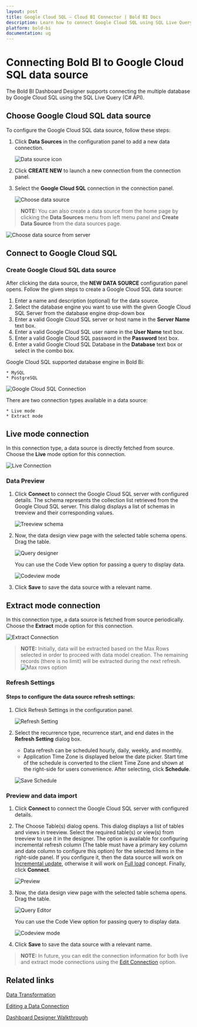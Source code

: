 ```yaml
---
layout: post
title: Google Cloud SQL – Cloud BI Connector | Bold BI Docs
description: Learn how to connect Google Cloud SQL using SQL Live Query with cloud-hosted Bold BI and create data source.
platform: bold-bi
documentation: ug
---
```

 
# Connecting Bold BI to Google Cloud SQL data source
The Bold BI Dashboard Designer supports connecting the multiple database by Google Cloud SQL using the SQL Live Query (C# API).

## Choose Google Cloud SQL data source
To configure the Google Cloud SQL data source, follow these steps: 
1. Click **Data Sources** in the configuration panel to add a new data connection.

   ![Data source icon](/static/assets/cloud/working-with-datasource/data-connectors/images/common/DataSourcesIcon.png)

2. Click **CREATE NEW** to launch a new connection from the connection panel.
3. Select the **Google Cloud SQL** connection in the connection panel.

   ![Choose data source](/static/assets/cloud/working-with-datasource/data-connectors/images/GoogleCloudSQL/ChooseDS.png)

> **NOTE:**  You can also create a data source from the home page by clicking the **Data Sources** menu from left menu panel and **Create Data Source** from the data sources page.

   ![Choose data source from server](/static/assets/cloud/working-with-datasource/data-connectors/images/GoogleCloudSQL/ChooseDS_server.png)

## Connect to Google Cloud SQL
### Create Google Cloud SQL data source
After clicking the data source, the **NEW DATA SOURCE** configuration panel opens. Follow the given steps to create a Google Cloud SQL data source: 
1. Enter a name and description (optional) for the data source. 
2. Select the database engine you want to use with the given Google Cloud SQL Server from the database engine drop-down box
3. Enter a valid Google Cloud SQL  server or host name in the **Server Name** text box.
4. Enter a valid Google Cloud SQL user name in the **User Name** text box. 
5. Enter a valid Google Cloud SQL  password in the **Password** text box.
6. Enter a valid Google Cloud SQL  Database in the **Database** text box or select in the combo box.

Google Cloud SQL supported database engine in Bold Bi:

	* MySQL
	* PostgreSQL

![Google Cloud SQL Connection](/static/assets/cloud/working-with-datasource/data-connectors/images/GoogleCloudSQL/GoogleCloudSQL_Connection.png)

There are two connection types available in a data source:

	* Live mode
	* Extract mode

## Live mode connection

In this connection type, a data source is directly fetched from source. Choose the **Live** mode option for this connection.

![Live Connection](/static/assets/cloud/working-with-datasource/data-connectors/images/GoogleCloudSQL/GoogleCloudSQL_Live_Connection.png)

### Data Preview
1. Click **Connect** to connect the Google Cloud SQL server with configured details. 
The schema represents the collection list retrieved from the Google Cloud SQL server. This dialog displays a list of schemas in treeview and their corresponding values.

   ![Treeview schema](/static/assets/cloud/working-with-datasource/data-connectors/images/common/Treeview_schema.png)

2. Now, the data design view page with the selected table schema opens. Drag the table.

   ![Query designer](/static/assets/cloud/working-with-datasource/data-connectors/images/common/QueryEditor_sql.png)

    You can use the Code View option for passing a query to display data.

   ![Codeview mode](/static/assets/cloud/working-with-datasource/data-connectors/images/common/CodeViewMode.png)

3. Click **Save** to save the data source with a relevant name.

## Extract mode connection 

In this connection type, a data source is fetched from source periodically. Choose the **Extract** mode option for this connection.

![Extract Connection](/static/assets/cloud/working-with-datasource/data-connectors/images/GoogleCloudSQL/GoogleCloudSQL_Extract_Connection.png)

> **NOTE:**  Initially, data will be extracted based on the Max Rows selected in order to proceed with data model creation. The remaining records (there is no limit) will be extracted during the next refresh.  <br /> 
 ![Max rows option](/static/assets/cloud/working-with-datasource/data-connectors/images/GoogleCloudSQL/maxRowOption.png#max-width=60%)	
 
### Refresh Settings
#### Steps to configure the data source refresh settings:
1. Click Refresh Settings in the configuration panel.

    ![Refresh Setting](/static/assets/cloud/working-with-datasource/data-connectors/images/GoogleCloudSQL/GoogleCloudSQL_Refresh_Setting.png)

2. Select the recurrence type, recurrence start, and end dates in the **Refresh Setting** dialog box.
	* Data refresh can be scheduled hourly, daily, weekly, and monthly.
	* Application Time Zone is displayed below the date picker. Start time of the schedule is converted to the client Time Zone and shown at the right-side for users convenience. After selecting, click **Schedule**.

	![Save Schedule](/static/assets/cloud/working-with-datasource/data-connectors/images/common/RefreshSetting.png)

### Preview and data import
1. Click **Connect** to connect the Google Cloud SQL server with configured details.
2. The Choose Table(s) dialog opens. This dialog displays a list of tables and views in treeview. Select the required table(s) or view(s) from treeview to use it in the designer.
The option is available for configuring incremental refresh column (The table must have a primary key column and date column to configure this option) for the selected items in the right-side panel. If you configure it, then the data source will work on [Incremental update](/cloud-bi/working-with-data-source/data-connectors/sql-data-source/#incremental-update), otherwise it will work on [Full load](/cloud-bi/working-with-data-source/data-connectors/sql-data-source/#full-load) concept. Finally, click **Connect**.

   ![Preview](/static/assets/cloud/working-with-datasource/data-connectors/images/common/Preview_Extract.png)

3. Now, the data design view page with the selected table schema opens. Drag the table.

   ![Query Editor](/static/assets/cloud/working-with-datasource/data-connectors/images/common/QueryEditor_Extract.png)
    
    You can use the Code View option for passing query to display data.

   ![Codeview mode](/static/assets/cloud/working-with-datasource/data-connectors/images/common/CodeViewMode_Extract.png)

4. Click **Save** to save the data source with a relevant name.

> **NOTE:**  In future, you can edit the connection information for both live and extract mode connections using the [Edit Connection](/cloud-bi/working-with-data-source/editing-a-data-connection/) option.

## Related links
[Data Transformation](/cloud-bi/working-with-data-source/transforming-data/joining-table/)

[Editing a Data Connection](/cloud-bi/working-with-data-source/editing-a-data-connection/)   

[Dashboard Designer Walkthrough](/cloud-bi/getting-started/quick-start/)